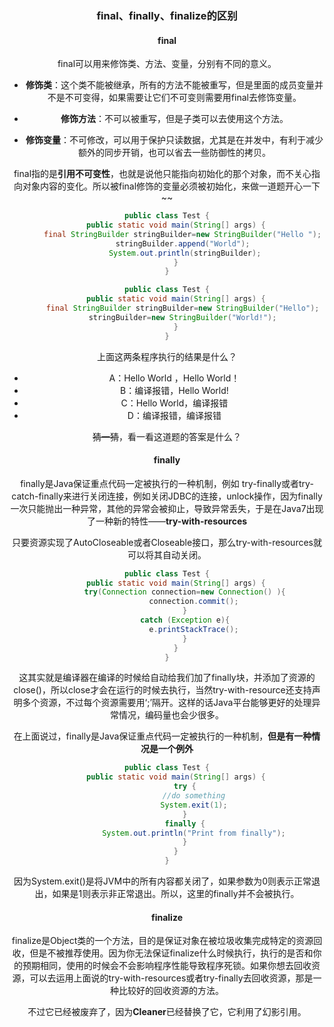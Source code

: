 <center><h3>final、finally、finalize的区别

#### final

 final可以用来修饰类、方法、变量，分别有不同的意义。

- **修饰类**：这个类不能被继承，所有的方法不能被重写，但是里面的成员变量并不是不可变得，如果需要让它们不可变则需要用final去修饰变量。

- **修饰方法**：不可以被重写，但是子类可以去使用这个方法。

- **修饰变量**：不可修改，可以用于保护只读数据，尤其是在并发中，有利于减少额外的同步开销，也可以省去一些防御性的拷贝。

final指的是**引用不可变性**，也就是说他只能指向初始化的那个对象，而不关心指向对象内容的变化。所以被final修饰的变量必须被初始化，来做一道题开心一下~~

```java
public class Test {
    public static void main(String[] args) {
       final StringBuilder stringBuilder=new StringBuilder("Hello ");
       stringBuilder.append("World");
        System.out.println(stringBuilder);
    }
}
```

```java
public class Test {
    public static void main(String[] args) {
       final StringBuilder stringBuilder=new StringBuilder("Hello");
       stringBuilder=new StringBuilder("World!");
    }
}
```

上面这两条程序执行的结果是什么？

- A：Hello World ，Hello World！
- B：编译报错，Hello World!
- C：Hello World，编译报错
- D：编译报错，编译报错

~~猜一猜~~，看一看这道题的答案是什么？

#### finally

finally是Java保证重点代码一定被执行的一种机制，例如 try-finally或者try-catch-finally来进行关闭连接，例如关闭JDBC的连接，unlock操作，因为finally一次只能抛出一种异常，其他的异常会被抑止，导致异常丢失，于是在Java7出现了一种新的特性——**try-with-resources**

只要资源实现了AutoCloseable或者Closeable接口，那么try-with-resources就可以将其自动关闭。

```java
public class Test {
    public static void main(String[] args) {
        try(Connection connection=new Connection() ){
            connection.commit();
        }
        catch (Exception e){
            e.printStackTrace();
        }
    }
}
```

这其实就是编译器在编译的时候给自动给我们加了finally块，并添加了资源的close()，所以close才会在运行的时候去执行，当然try-with-resource还支持声明多个资源，不过每个资源需要用‘;’隔开。这样的话Java平台能够更好的处理异常情况，编码量也会少很多。

在上面说过，finally是Java保证重点代码一定被执行的一种机制，**但是有一种情况是一个例外**

```java
public class Test {
    public static void main(String[] args) {
        try {
            //do something
            System.exit(1);
        }
        finally {
            System.out.println("Print from finally");
        }
    }
}
```

因为System.exit()是将JVM中的所有内容都关闭了，如果参数为0则表示正常退出，如果是1则表示非正常退出。所以，这里的finally并不会被执行。

#### finalize

finalize是Object类的一个方法，目的是保证对象在被垃圾收集完成特定的资源回收，但是不被推荐使用。因为你无法保证finalize什么时候执行，执行的是否和你的预期相同，使用的时候会不会影响程序性能导致程序死锁。如果你想去回收资源，可以去运用上面说的try-with-resources或者try-finally去回收资源，那是一种比较好的回收资源的方法。

不过它已经被废弃了，因为**Cleaner**已经替换了它，它利用了幻影引用。